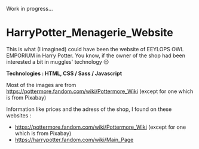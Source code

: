 Work in progress...

# HarryPotter_Menagerie_Website

This is what (I imagined) could have been the website of EEYLOPS OWL EMPORIUM in Harry Potter. You know, if the owner of the shop had been interested a bit in muggles' technology 😉

<strong>Technologies : HTML, CSS / Sass / Javascript</strong>

Most of the images are from https://pottermore.fandom.com/wiki/Pottermore_Wiki (except for one which is from Pixabay)

Information like prices and the adress of the shop, I found on these websites : 
- https://pottermore.fandom.com/wiki/Pottermore_Wiki (except for one which is from Pixabay)
- https://harrypotter.fandom.com/wiki/Main_Page
